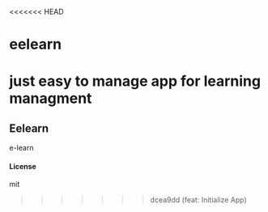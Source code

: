 <<<<<<< HEAD
# eelearn
just easy to manage app for learning managment
=======
## Eelearn

e-learn

#### License

mit
>>>>>>> dcea9dd (feat: Initialize App)
